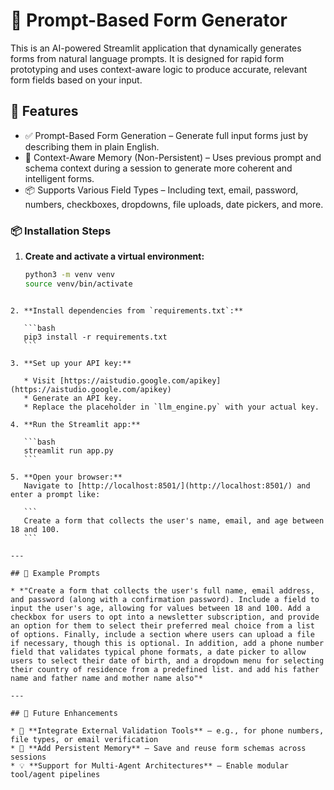 
# 🧠 Prompt-Based Form Generator

This is an AI-powered Streamlit application that dynamically generates forms from natural language prompts. It is designed for rapid form prototyping and uses context-aware logic to produce accurate, relevant form fields based on your input.

## 🚀 Features

- ✅ Prompt-Based Form Generation – Generate full input forms just by describing them in plain English.
- 🧠 Context-Aware Memory (Non-Persistent) – Uses previous prompt and schema context during a session to generate more coherent and intelligent forms.
- 📦 Supports Various Field Types – Including text, email, password, numbers, checkboxes, dropdowns, file uploads, date pickers, and more.

### 📦 Installation Steps

1. **Create and activate a virtual environment:**
   ```bash
   python3 -m venv venv
   source venv/bin/activate
````

2. **Install dependencies from `requirements.txt`:**

   ```bash
   pip3 install -r requirements.txt
   ```

3. **Set up your API key:**

   * Visit [https://aistudio.google.com/apikey](https://aistudio.google.com/apikey)
   * Generate an API key.
   * Replace the placeholder in `llm_engine.py` with your actual key.

4. **Run the Streamlit app:**

   ```bash
   streamlit run app.py
   ```

5. **Open your browser:**
   Navigate to [http://localhost:8501/](http://localhost:8501/) and enter a prompt like:

   ```
   Create a form that collects the user's name, email, and age between 18 and 100.
   ```

---

## 🧪 Example Prompts

* *"Create a form that collects the user's full name, email address, and password (along with a confirmation password). Include a field to input the user's age, allowing for values between 18 and 100. Add a checkbox for users to opt into a newsletter subscription, and provide an option for them to select their preferred meal choice from a list of options. Finally, include a section where users can upload a file if necessary, though this is optional. In addition, add a phone number field that validates typical phone formats, a date picker to allow users to select their date of birth, and a dropdown menu for selecting their country of residence from a predefined list. and add his father name and father name and mother name also"*

---

## 🌱 Future Enhancements

* 🔌 **Integrate External Validation Tools** – e.g., for phone numbers, file types, or email verification
* 💾 **Add Persistent Memory** – Save and reuse form schemas across sessions
* 💡 **Support for Multi-Agent Architectures** – Enable modular tool/agent pipelines
